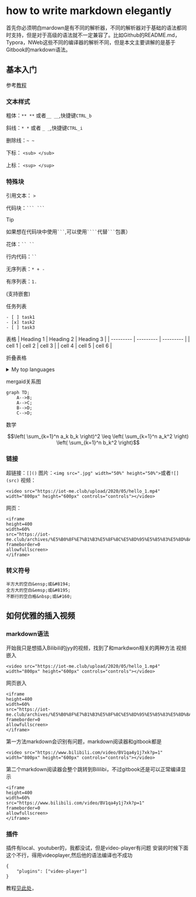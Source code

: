 # how to write markdown elegantly
首先你必须明白mardown是有不同的解析器，不同的解析器对于基础的语法都同时支持，但是对于高级的语法就不一定兼容了。比如Github的README.md，Typora，NWeb这些不同的编译器的解析不同，但是本文主要讲解的是基于Gitbook的markdown语法。
## 基本入门
参考[教程](https://docs.github.com/zh/get-started/writing-on-github/getting-started-with-writing-and-formatting-on-github/basic-writing-and-formatting-syntax)
### 文本样式

粗体：`** **` 或者`__ __`,快捷键`CTRL_b`

斜线：`* *` 或者 `_ _`,快捷键`CTRL_i`

删除线：`~ ~`

下标： `<sub> </sub>`

上标： `<sup> </sup>`

### 特殊块

引用文本： `>`

代码块：` ``` ``` `

> [!TIP]
> 如果想在代码块中使用` ``` `,可以使用` ```` `代替` ``` `包裹）

花体：` `` `` `

行内代码：` `` `

无序列表：` * + - `

有序列表：`1.`

(支持嵌套)

任务列表
```
- [ ] task1
- [x] task2
- [ ] task3
```
表格
| Heading 1 | Heading 2 | Heading 3 |
| --------- | --------- | --------- |
| cell 1    | cell 2    | cell 3    |
| cell 4    | cell 5    | cell 6    |

折叠表格
<details>
<summary>My top languages</summary>

| Rank | Languages |
|-----:|-----------|
|     1| Javascript|
|     2| Python    |
|     3| SQL       |

</details>





mergaid关系图
```mermaid
graph TD;
    A-->B;
    A-->C;
    B-->D;
    C-->D;
```

数学
```math
\left( \sum_{k=1}^n a_k b_k \right)^2 \leq \left( \sum_{k=1}^n a_k^2 \right) \left( \sum_{k=1}^n b_k^2 \right)
```

### 链接

超链接：`[]()`
图片：`<img src=".jpg" width="50%" height="50%">`或者`![](src)`
视频：
```
<video src="https://iot-me.club/upload/2020/05/hello_1.mp4" width="800px" height="600px" controls="controls"></video>
```
网页：
```
<iframe  
height=400 
width=60% 
src="https://iot-me.club/archives/%E5%B0%8F%E7%B1%B3%E5%8F%8C%E5%8D%95%E5%85%83%E5%8D%8A%E5%85%A5%E8%80%B3%E5%BC%8F%E8%80%B3%E6%9C%BA35mm%E6%8F%92%E5%A4%B4%E7%BA%BF%E5%BA%8F"  
frameborder=0  
allowfullscreen>
</iframe>
```
### 转义符号

```
半方大的空白&ensp;或&#8194;
全方大的空白&emsp;或&#8195;
不断行的空白格&nbsp;或&#160;
```
## 如何优雅的插入视频

### markdown语法

开始我只是想插入Bilibili的jyy的视频，找到了和markdwon相关的两种方法
视频嵌入
```
<video src="https://iot-me.club/upload/2020/05/hello_1.mp4" width="800px" height="600px" controls="controls"></video>
```
网页嵌入
```
<iframe  
height=400 
width=60% 
src="https://iot-me.club/archives/%E5%B0%8F%E7%B1%B3%E5%8F%8C%E5%8D%95%E5%85%83%E5%8D%8A%E5%85%A5%E8%80%B3%E5%BC%8F%E8%80%B3%E6%9C%BA35mm%E6%8F%92%E5%A4%B4%E7%BA%BF%E5%BA%8F"  
frameborder=0  
allowfullscreen>
</iframe>
```
第一方法markdown会识别有问题，markdown阅读器和gitbook都是
```
<video src="https://www.bilibili.com/video/BV1qa4y1j7xk?p=1" width="800px" height="600px" controls="controls"></video>
```
第二个markdown阅读器会整个跳转到Bililibi，不过gitbook还是可以正常编译显示

```
<iframe  
height=400 
width=60% 
src="https://www.bilibili.com/video/BV1qa4y1j7xk?p=1"  
frameborder=0  
allowfullscreen>
</iframe>
```

### 插件
插件有local、youtuber的，我都没试，但是video-player有问题
安装的时候下面这个不行，得用videoplayer,然后他的语法编译也不成功
```
{
    "plugins": ["video-player"]
}
```
教程[见此处](https://developer.aliyun.com/article/1116394)，
